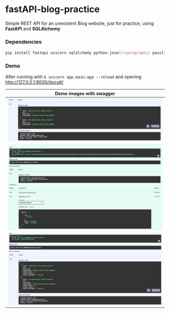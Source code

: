 # fastAPI-blog-practice
Simple REST API for an unexistent Blog website, just for practice, using **FastAPI** and **SQLAlchemy**

### Dependencies
```bash
pip install fastapi uvicorn sqlalchemy python-jose[cryptography] passlib pydantic
```
### Demo 
After running with `$ uvicorn app.main:app --reload` and opening http://127.0.0.1:8000/docs#/

| Demo images with swagger                                    |
|-------------------------------------------------------------|
| ![](img_demo/Screenshot%20from%202025-03-21%2014-57-02.png) |
| ![](img_demo/Screenshot%20from%202025-03-21%2014-57-58.png) |
| ![](img_demo/Screenshot%20from%202025-03-21%2014-58-15.png) |